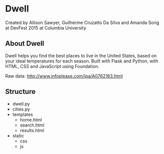 Dwell
========
Created by Allison Sawyer, Guilherme Cruzatto Da Silva and Amanda Song
at DevFest 2015 at Columbia University

About Dwell
-------------
Dwell helps you find the best places to live in the United States, based on your ideal temperatures for each season.
Built with Flask and Python, with HTML, CSS and JavaScript using Foundation.

Raw data: http://www.infoplease.com/ipa/A0762183.html


Structure
-------------
+ dwell.py
+ cities.py
+ templates
    + home.html
    + search.html
    + results.html
+ static
    + css
    + js
